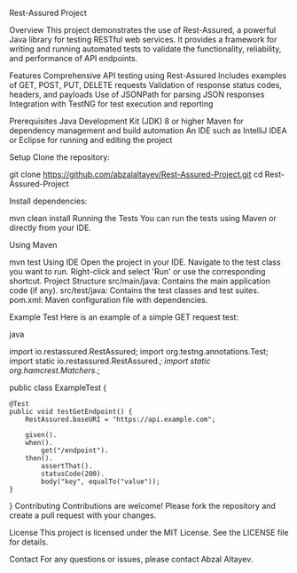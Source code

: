 Rest-Assured Project

Overview
This project demonstrates the use of Rest-Assured, a powerful Java library for testing RESTful web services. It provides a framework for writing and running automated tests to validate the functionality, reliability, and performance of API endpoints.

Features
Comprehensive API testing using Rest-Assured
Includes examples of GET, POST, PUT, DELETE requests
Validation of response status codes, headers, and payloads
Use of JSONPath for parsing JSON responses
Integration with TestNG for test execution and reporting

Prerequisites
Java Development Kit (JDK) 8 or higher
Maven for dependency management and build automation
An IDE such as IntelliJ IDEA or Eclipse for running and editing the project

Setup
Clone the repository:


git clone https://github.com/abzalaltayev/Rest-Assured-Project.git
cd Rest-Assured-Project

Install dependencies:

mvn clean install
Running the Tests
You can run the tests using Maven or directly from your IDE.

Using Maven

mvn test
Using IDE
Open the project in your IDE.
Navigate to the test class you want to run.
Right-click and select 'Run' or use the corresponding shortcut.
Project Structure
src/main/java: Contains the main application code (if any).
src/test/java: Contains the test classes and test suites.
pom.xml: Maven configuration file with dependencies.

Example Test
Here is an example of a simple GET request test:

java

import io.restassured.RestAssured;
import org.testng.annotations.Test;
import static io.restassured.RestAssured.*;
import static org.hamcrest.Matchers.*;

public class ExampleTest {

    @Test
    public void testGetEndpoint() {
        RestAssured.baseURI = "https://api.example.com";

        given().
        when().
            get("/endpoint").
        then().
            assertThat().
            statusCode(200).
            body("key", equalTo("value"));
    }
}
Contributing
Contributions are welcome! Please fork the repository and create a pull request with your changes.

License
This project is licensed under the MIT License. See the LICENSE file for details.

Contact
For any questions or issues, please contact Abzal Altayev.

